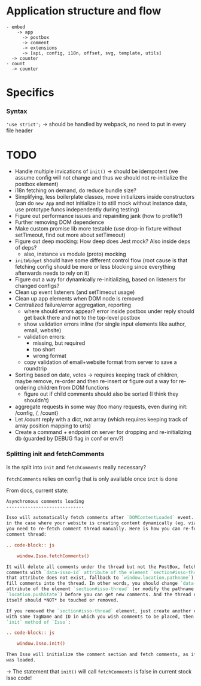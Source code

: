 # Application structure and flow

```
- embed
    -> app
      -> postbox
      -> comment
      -> extensions
      -> [api, config, i18n, offset, svg, template, utils]
  -> counter
- count
  -> counter
```

# Specifics

### Syntax

`'use strict';` -> should be handled by webpack, no need to put in every file
header

# TODO
- Handle multiple invications of `init()` -> should be idempotent
  (we assume config will not change and thus we should not re-initialize the
  postbox element)
- i18n fetching on demand, do reduce bundle size?
- Simplifying, less boilerplate classes, move initializers inside constructors
  (can do `new App` and not initialize it to still mock without instance data,
  use prototype funcs independently during testing)
- Figure out performance issues and repainiting jank (how to profile?)
- Further removing DOM dependence
- Make custom promise lib more testable (use drop-in fixture without setTimeout,
  find out more about setTimeout)
- Figure out deep mocking: How deep does Jest mock? Also inside deps of deps?
  - also, instance vs module (proto) mocking
- `initWidget` should have some different control flow
  (root cause is that fetching config should be more or less blocking since
  everything afterwards needs to rely on it)
- Figure out a way for dynamically re-initializing, based on listeners for
  changed configs?
- Clean up event listeners (and setTimeout usage)
- Clean up app elements when DOM node is removed
- Centralized failure/error aggregation, reporting
  - where should errors appear? error inside postbox under reply should get
    back there and not to the top-level postbox
  - show validation errors inline (for single input elements like author, email,
    website)
  - validation errors:
    - missing, but required
    - too short
    - wrong format
  - copy validation of email+website format from server to save a roundtrip
- Sorting based on date, votes -> requires keeping track of children, maybe
  remove, re-order and then re-insert or figure out a way for re-ordering
  children from DOM functions
  - figure out if child comments should also be sorted (I think they shouldn't)
- aggregate requests in some way
  (too many requests, even during init: /config, /, /count)
- Let /count reply with a dict, not array (which requires keeping track of array
  position mapping to urls)
- Create a command + endpoint on server for dropping and re-initializing db
  (guarded by DEBUG flag in conf or env?)


### Splitting init and fetchComments

Is the split into `init` and `fetchComments` really necessary?

`fetchComments` relies on config that is only available once `init` is done

From docs, current state:

```rst
Asynchronous comments loading
-----------------------------

Isso will automatically fetch comments after `DOMContentLoaded` event. However
in the case where your website is creating content dynamically (eg. via ajax),
you need to re-fetch comment thread manually. Here is how you can re-fetch the
comment thread:

.. code-block:: js

    window.Isso.fetchComments()

It will delete all comments under the thread but not the PostBox, fetch
comments with `data-isso-id` attribute of the element `section#isso-thread` (if
that attribute does not exist, fallback to `window.location.pathname`), then
fill comments into the thread. In other words, you should change `data-isso-id`
attribute of the element `section#isso-thread` (or modify the pathname with
`location.pushState`) before you can get new comments. And the thread element
itself should *NOT* be touched or removed.

If you removed the `section#isso-thread` element, just create another element
with same TagName and ID in which you wish comments to be placed, then call the
`init` method of `Isso`:

.. code-block:: js

    window.Isso.init()

Then Isso will initialize the comment section and fetch comments, as if the page
was loaded.
```

-> The statement that `init()` will call `fetchComments` is false in current stock Isso code!
